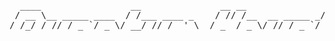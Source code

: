 <pre>
  ____                 __               __ __               __     ______                  ___             
 / __ \__ _____ ____  / /___ ____ _    / // /__  __ _____ _/ /    /_  __/______ ____  ___ / _/__  ______ _ 
/ /_/ / // / _ `/ _ \/ __/ // /  ' \  / _  / _ \/ // / _ `/ _ \    / / / __/ _ `/ _ \(_-</ _/ _ \/ __/  ' \
\___\_\_,_/\_,_/_//_/\__/\_,_/_/_/_/ /_//_/\___/\_,_/\_, /_//_/   /_/ /_/  \_,_/_//_/___/_/ \___/_/ /_/_/_/
  ____    __ ________      ____    ___  ___         /___/                                                  
 / __ \  / // /_  __/     / __ \  / _ \/ _ \                                                               
/ /_/ / / _  / / /   _   / /_/ / / ___/ , _/                                                               
\___\_\/_//_/ /_/   (_)  \___\_\/_/  /_/|_|                                                                
                                                                                                           
</pre>
